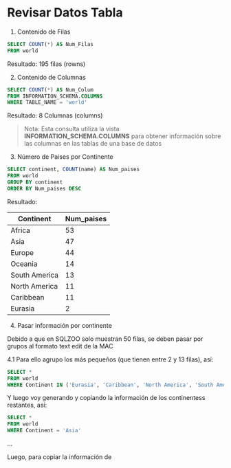 # Revisar Datos Tabla

1. Contenido de Filas

```sql
SELECT COUNT(*) AS Num_Filas
FROM world
```

Resultado: 195 filas (rowns)

2. Contenido de Columnas

```sql
SELECT COUNT(*) AS Num_Colum
FROM INFORMATION_SCHEMA.COLUMNS
WHERE TABLE_NAME = 'world'
```
Resultado: 8 Columnas (columns)

>Nota: Esta consulta utiliza la vista **INFORMATION_SCHEMA.COLUMNS** para obtener información sobre las columnas en las tablas de una base de datos



3. Número de Paises por Continente

```sql
SELECT continent, COUNT(name) AS Num_paises
FROM world
GROUP BY continent
ORDER BY Num_paises DESC
```

Resultado:

Continent | Num_paises
----------|-----------
Africa    | 53
Asia      | 47
Europe    | 44
Oceania   | 14
South America | 13
North America | 11
Caribbean | 11
Eurasia   | 2


4. Pasar información por continente

Debido a que en SQLZOO solo muestran 50 filas, se deben pasar por grupos al formato text edit de la MAC

4.1 Para ello agrupo los más pequeños (que tienen entre 2 y 13 filas), así:

```sql
SELECT *
FROM world
WHERE Continent IN ('Eurasia', 'Caribbean', 'North America', 'South America')
````
Y luego voy generando y copiando la información de los continentess restantes, así:

```sql
SELECT *
FROM world
WHERE Continent = 'Asia'
```
...

Luego, para copiar la información de 






